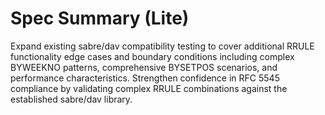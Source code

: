 # Spec Summary (Lite)

Expand existing sabre/dav compatibility testing to cover additional RRULE functionality edge cases and boundary conditions including complex BYWEEKNO patterns, comprehensive BYSETPOS scenarios, and performance characteristics. Strengthen confidence in RFC 5545 compliance by validating complex RRULE combinations against the established sabre/dav library.